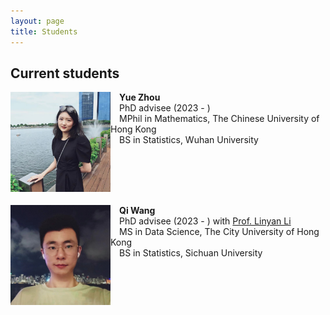 ```yaml
---
layout: page
title: Students
---
```


## Current students

<img align="left" src="/assets/img/zy.jpg" alt="drawing" width="160"/>

 **Yue Zhou** <br />
 PhD advisee (2023 - ) <br />
 MPhil in Mathematics, The Chinese University of Hong Kong <br />
 BS in Statistics, Wuhan University  <br />

<br /><br /><br /><br />

<img align="left" src="/assets/img/wq.jpg" alt="drawing" width="160"/> 

 **Qi Wang** <br />
 PhD advisee (2023 - ) with <a href="https://scholars.cityu.edu.hk/en/persons/linyan-li(42e8876e-e92d-423b-a3d0-2d28229bd6f0).html">Prof. Linyan Li</a> <br />
 MS in Data Science, The City University of Hong Kong <br />
 BS in Statistics, Sichuan University  <br />

